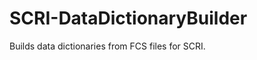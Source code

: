 SCRI-DataDictionaryBuilder
==========================

Builds data dictionaries from FCS files for SCRI.
